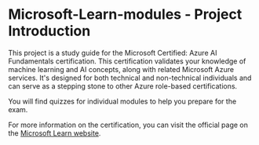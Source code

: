 # Microsoft-Learn-modules - Project Introduction
This project is a study guide for the Microsoft Certified: Azure AI Fundamentals certification. This certification validates your knowledge of machine learning and AI concepts, along with related Microsoft Azure services. It's designed for both technical and non-technical individuals and can serve as a stepping stone to other Azure role-based certifications.

You will find quizzes for individual modules to help you prepare for the exam.

For more information on the certification, you can visit the official page on the [Microsoft Learn website](https://learn.microsoft.com/).
